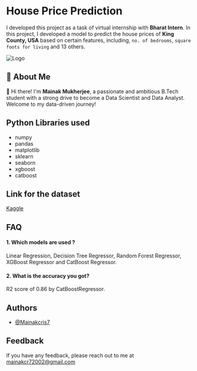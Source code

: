 # House Price Prediction

I developed this project as a task of virtual internship with **Bharat Intern**. In this project, I developed a model to predict the house prices of **King County, USA** based on certain features, including, `no. of bedrooms`, `square foots for living` and 13 others.

![Logo](https://www.mortgagecalculator.org/images/mortgage-payment-process.png)
## 🚀 About Me
👋 Hi there! I'm **Mainak Mukherjee**, a passionate and ambitious B.Tech student with a strong drive to become a Data Scientist and Data Analyst. Welcome to my data-driven journey!



## Python Libraries used

- numpy
- pandas
- matplotlib
- sklearn
- seaborn
- xgboost
- catboost


## Link for the dataset

[Kaggle](https://www.kaggle.com/datasets/shivachandel/kc-house-data)


## FAQ

#### 1. Which models are used ?

Linear Regression, Decision Tree Regressor, Random Forest Regressor, XGBoost Regressor and CatBoost Regressor.

#### 2. What is the accuracy you got?

R2 score of 0.86 by CatBoostRegressor.



## Authors

- [@Mainakcris7](https://github.com/Mainakcris7)

## Feedback

If you have any feedback, please reach out to me at mainakcr72002@gmail.com